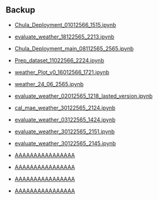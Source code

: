 ## Backup


- <p><a href="https://colab.research.google.com/drive/16in5kpmcy4t-colTDOi7eOKunMI5tv2k?usp=sharing">Chula_Deployment_01012566_1515.ipynb</a></p>
- <p><a href="https://colab.research.google.com/drive/1_WGuikQAb9s64l_2cQbCvm_RzqlMWiSg?usp=sharing">evaluate_weather_18122565_2213.ipynb</a></p>
- <p><a href="https://colab.research.google.com/drive/14G2BaDNOtFfLC4VBTG4un5tSqFphNjW5?usp=sharing">Chula_Deployment_main_08112565_2565.ipynb</a></p>
- <p><a href="https://colab.research.google.com/drive/1IWC_OEwM5vysfZiBFvrGbtqrl3IKqQYC?usp=sharing">Prep_dataset_11022566_2224.ipynb</a></p>
- <p><a href="https://colab.research.google.com/drive/1JJUcW6mzS1hNbrI8KnJy5iXIvB-ovWPS?usp=sharing">weather_Plot_v0_16012566_1721.ipynb</a></p>
- <p><a href="https://colab.research.google.com/drive/1DP6D96UlRGKkh1rJcHqA7UjrqzJ7h-st?usp=sharing">weather_24_06_2565.ipynb</a></p>
- <p><a href="https://colab.research.google.com/drive/1r6pLdmFMdYRSY8AY5SsBl6kPZkUsndXH?usp=sharing">evaluate_weather_02012565_1218_lasted_version.ipynb</a></p>
- <p><a href="https://colab.research.google.com/drive/1tZy1oME48jJ8mp_ytBNxLmV6ZAfolkV9?usp=sharing">cal_mae_weather_30122565_2124.ipynb</a></p>
- <p><a href="https://colab.research.google.com/drive/15AhDVZTNUzBqwdZkfX2RhwWJUXxMsGzx?usp=sharing">evaluate_weather_03122565_1424.ipynb</a></p>
- <p><a href="https://colab.research.google.com/drive/1vnic0w3Hu9Dg9swQ7SUo1Ifgx2gc2_fW?usp=sharing">evaluate_weather_30122565_2151.ipynb</a></p>
- <p><a href="https://colab.research.google.com/drive/1ez63lc0EIwkxnCPUS_Gry7kBkNc17hRr?usp=sharing">evaluate_weather_30122565_2145.ipynb</a></p>
- <p><a href="AAAAAAAAAAAAAAAA">AAAAAAAAAAAAAAAA</a></p>
- <p><a href="AAAAAAAAAAAAAAAA">AAAAAAAAAAAAAAAA</a></p>
- <p><a href="AAAAAAAAAAAAAAAA">AAAAAAAAAAAAAAAA</a></p>
- <p><a href="AAAAAAAAAAAAAAAA">AAAAAAAAAAAAAAAA</a></p>



